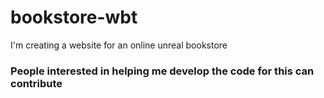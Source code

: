 # bookstore-wbt
I'm creating a website for an online unreal bookstore
### People interested in helping me develop the code for this can contribute

